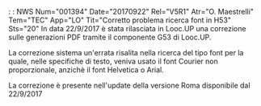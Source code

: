  :  : NWS Num="001394" Date="20170922" Rel="V5R1" Atr="O. Maestrelli" Tem="TEC" App="LO" Tit="Corretto problema ricerca font in H53" Sts="20"
In data 22/9/2017 è stata rilasciata in Looc.UP  una correzione sulle generazioni PDF tramite il componente G53 di Looc.UP.

La correzione sistema un'errata risalita nella ricerca del tipo font per la quale, nelle specifiche
di testo, veniva usato il font Courier non proporzionale, anzichè il font Helvetica o Arial.

La correzione è presente nell'update della versione Roma disponibile dal 22/9/2017 